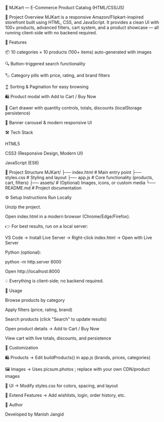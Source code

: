 🛒 MJKart — E-Commerce Product Catalog (HTML/CSS/JS)

📌 Project Overview
MJKart is a responsive Amazon/Flipkart-inspired storefront built using HTML, CSS, and JavaScript.
It provides a clean UI with 100+ products, advanced filters, cart system, and a product showcase — all running client-side with no backend required.

🚀 Features

📦 10 categories × 10 products (100+ items) auto-generated with images

🔍 Button-triggered search functionality

🏷️ Category pills with price, rating, and brand filters

↕️ Sorting & Pagination for easy browsing

🛍️ Product modal with Add to Cart / Buy Now

🛒 Cart drawer with quantity controls, totals, discounts (localStorage persistence)

🎠 Banner carousel & modern responsive UI

🛠 Tech Stack

HTML5

CSS3 (Responsive Design, Modern UI)

JavaScript (ES6)

📂 Project Structure
MJKart/
 ├── index.html         # Main entry point
 ├── styles.css         # Styling and layout
 ├── app.js             # Core functionality (products, cart, filters)
 ├── assets/            # (Optional) Images, icons, or custom media
 └── README.md          # Project documentation

⚙️ Setup Instructions
Run Locally

Unzip the project.

Open index.html in a modern browser (Chrome/Edge/Firefox).

👉 For best results, run on a local server:

VS Code → Install Live Server → Right-click index.html → Open with Live Server

Python (optional):

python -m http.server 8000


Open http://localhost:8000

💡 Everything is client-side; no backend required.

🎯 Usage

Browse products by category

Apply filters (price, rating, brand)

Search products (click "Search" to update results)

Open product details → Add to Cart / Buy Now

View cart with live totals, discounts, and persistence

🎨 Customization

🛍️ Products → Edit buildProducts() in app.js (brands, prices, categories)

🖼️ Images → Uses picsum.photos
; replace with your own CDN/product images

🎨 UI → Modify styles.css for colors, spacing, and layout

🔧 Extend Features → Add wishlists, login, order history, etc.

👤 Author

Developed by Manish Jangid 
